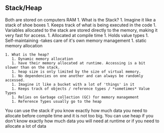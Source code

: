 ## Stack/Heap
Both are stored on computers RAM
    1. What is the Stack?
       1. Imagine it like a stack of shoe boxes 
       1. Keeps track of what is being executed in the code
	   1. Variables allocated to the stack are stored directly to the memory, making it very fast for access.
	   1. Allocated at compile time
       1. Holds value types
       1. Self-maintaining -takes care of it's own memory management
	   1. static memory allocation

    1. What is the heap?
	   1. Dynamic memory allocation 
	   1. have their memory allocated at runtime. Accessing is a bit slower than on the stack.
	   1. heap size is only limited by the size of virtual memory.
	   1. No dependencies on one another and can always be randomly accessed. 
       1. Imagine it like a bucket with a lot of 'things' in it
       1. Keeps track of objects / reference types / *sometimes* Value Types
       1. Relies on Garbage collection (GC) for memory management
       1. Reference Types usually go to the heap

You can use the stack if you know exactly how much data you need to allocate before 
compile time and it is not too big. You can use heap if you don't know exactly how much 
data you will need at runtime or if you need to allocate a lot of data
